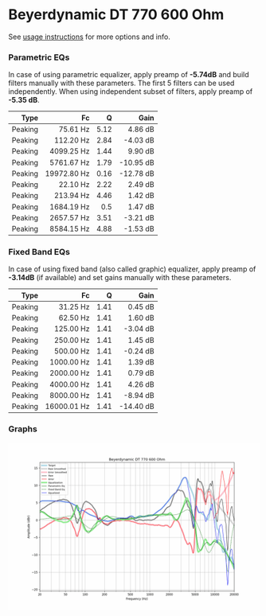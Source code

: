 # Beyerdynamic DT 770 600 Ohm
See [usage instructions](https://github.com/jaakkopasanen/AutoEq#usage) for more options and info.

### Parametric EQs
In case of using parametric equalizer, apply preamp of **-5.74dB** and build filters manually
with these parameters. The first 5 filters can be used independently.
When using independent subset of filters, apply preamp of **-5.35 dB**.

| Type    | Fc          |    Q | Gain      |
|--------:|------------:|-----:|----------:|
| Peaking | 75.61 Hz    | 5.12 | 4.86 dB   |
| Peaking | 112.20 Hz   | 2.84 | -4.03 dB  |
| Peaking | 4099.25 Hz  | 1.44 | 9.90 dB   |
| Peaking | 5761.67 Hz  | 1.79 | -10.95 dB |
| Peaking | 19972.80 Hz | 0.16 | -12.78 dB |
| Peaking | 22.10 Hz    | 2.22 | 2.49 dB   |
| Peaking | 213.94 Hz   | 4.46 | 1.42 dB   |
| Peaking | 1684.19 Hz  | 0.5  | 1.47 dB   |
| Peaking | 2657.57 Hz  | 3.51 | -3.21 dB  |
| Peaking | 8584.15 Hz  | 4.88 | -1.53 dB  |

### Fixed Band EQs
In case of using fixed band (also called graphic) equalizer, apply preamp of **-3.14dB**
(if available) and set gains manually with these parameters.

| Type    | Fc          |    Q | Gain      |
|--------:|------------:|-----:|----------:|
| Peaking | 31.25 Hz    | 1.41 | 0.45 dB   |
| Peaking | 62.50 Hz    | 1.41 | 1.60 dB   |
| Peaking | 125.00 Hz   | 1.41 | -3.04 dB  |
| Peaking | 250.00 Hz   | 1.41 | 1.45 dB   |
| Peaking | 500.00 Hz   | 1.41 | -0.24 dB  |
| Peaking | 1000.00 Hz  | 1.41 | 1.39 dB   |
| Peaking | 2000.00 Hz  | 1.41 | 0.79 dB   |
| Peaking | 4000.00 Hz  | 1.41 | 4.26 dB   |
| Peaking | 8000.00 Hz  | 1.41 | -8.94 dB  |
| Peaking | 16000.01 Hz | 1.41 | -14.40 dB |

### Graphs
![](./Beyerdynamic%20DT%20770%20600%20Ohm.png)